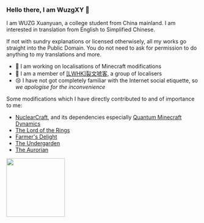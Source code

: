 ### Hello there, I am WuzgXY 👋

I am WUZG Xuanyuan, a college student from China mainland. I am interested in translation from English to Simplified Chinese.

If not with sundry explanations or licensed otherwisely, all my works go straight into the Public Domain. You do not need to ask for permission to do anything to my translations and more.

- 🔭 I am working on localisations of Minecraft modifications
- 🔬 I am a member of <a target="_blank" href="https://lwhk.github.io" title="sp Litwordhoek">[<abbr title="sp Litwordhoek">LWHK</abbr>]裂文唬客</a>, a group of localisers
- 😢 I have not got completely familiar with the Internet social etiquette, so _we apologise for the inconvenience_

Some modifications which I have directly contributed to and of importance to me:
- [NuclearCraft](https://github.com/tomdodd4598/NuclearCraft), and its dependencies especially [Quantum Minecraft Dynamics](https://github.com/Lach01298/QMD)
- [The Lord of the Rings](https://lotrminecraftmod.fandom.com/wiki/The_Lord_of_the_Rings_Minecraft_Mod_Wiki)
- [Farmer's Delight](https://github.com/vectorwing/FarmersDelight)
- [The Undergarden](https://github.com/quek04/undergarden)
- [The Aurorian](https://github.com/shiroroku/TheAurorian)

<a href="https://github.com/anuraghazra/github-readme-stats/" target="_blank">
  <img align="left" height="153" src="https://github-readme-stats.vercel.app/api?username=WuzgXY-GitHub&count_private=false&show_icons=true&theme=nord&hide_title=true" />
</a>
